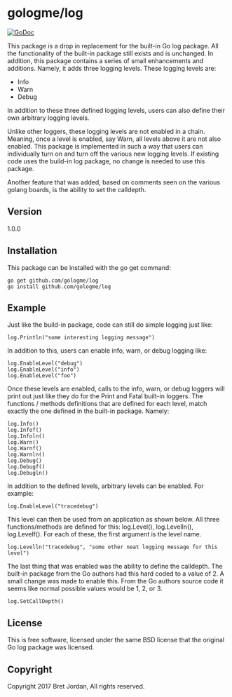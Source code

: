 # gologme/log #

[![GoDoc](https://godoc.org/github.com/gologme/log?status.png)](https://godoc.org/github.com/gologme/log)

This package is a drop in replacement for the built-in Go log package. All the 
functionality of the built-in package still exists and is unchanged. In addition, 
this package contains a series of small enhancements and additions. Namely, it 
adds three logging levels. These logging levels are:

- Info
- Warn
- Debug

In addition to these three defined logging levels, users can also define their 
own arbitrary logging levels.

Unlike other loggers, these logging levels are not enabled in a chain. Meaning, 
once a level is enabled, say Warn, all levels above it are not also enabled. 
This package is implemented in such a way that users can individually turn on 
and turn off the various new logging levels. If existing code uses the build-in 
log package, no change is needed to use this package.

Another feature that was added, based on comments seen on the various golang 
boards, is the ability to set the calldepth. 


## Version ##
1.0.0


## Installation ##

This package can be installed with the go get command:
```
go get github.com/gologme/log
go install github.com/gologme/log
```

## Example ##

Just like the build-in package, code can still do simple logging just like:
```
log.Println("some interesting logging message")
```

In addition to this, users can enable info, warn, or debug logging like:
```
log.EnableLevel("debug")
log.EnableLevel("info")
log.EnableLevel("foo")
```

Once these levels are enabled, calls to the info, warn, or debug loggers will 
print out just like they do for the Print and Fatal built-in loggers. The 
functions / methods definitions that are defined for each level, match exactly 
the one defined in the built-in package. Namely:
```
log.Info()
log.Infof()
log.Infoln()
log.Warn()
log.Warnf()
log.Warnln()
log.Debug()
log.Debugf()
log.Debugln()
```

In addition to the defined levels, arbitrary levels can be enabled.  For example:
```
log.EnableLevel("tracedebug")
```

This level can then be used from an application as shown below. All three 
functions/methods are defined for this: log.Level(), log.Levelln(), log.Levelf().
For each of these, the first argument is the level name.
```
log.Levelln("tracedebug", "some other neat logging message for this level")
```

The last thing that was enabled was the ability to define the calldepth. The 
built-in package from the Go authors had this hard coded to a value of 2. A small
change was made to enable this. From the Go authors source code it seems like 
normal possible values would be 1, 2, or 3.  
```
log.SetCallDepth()
```


## License ##

This is free software, licensed under the same BSD license that the original 
Go log package was licensed.


## Copyright ##

Copyright 2017 Bret Jordan, All rights reserved.
